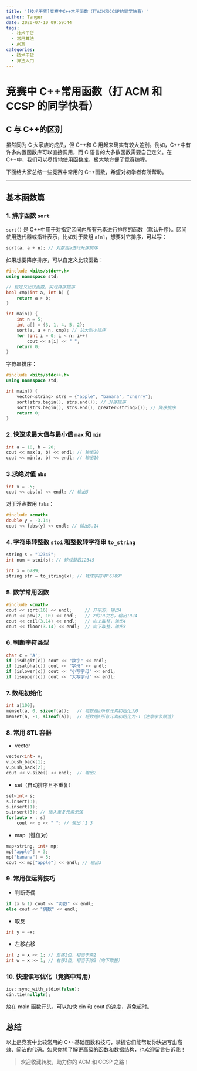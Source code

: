 ```yaml
---
title: '[技术干货]竞赛中C++常用函数（打ACM和CCSP的同学快看）'
author: Tanger
date: 2020-07-10 09:59:44
tags:
  - 技术干货
  - 常用算法
  - ACM
categories:
  - 技术干货
  - 算法入门
---
```


# 竞赛中 C++常用函数（打 ACM 和 CCSP 的同学快看）

## C 与 C++的区别

虽然同为 C 大家族的成员，但 C++和 C 用起来确实有较大差别。例如，C++中有许多内置函数库可以直接调用，而 C 语言的大多数函数需要自己定义。在 C++中，我们可以尽情地使用函数库，极大地方便了竞赛编程。

下面给大家总结一些竞赛中常用的 C++函数，希望对初学者有所帮助。

---

## 基本函数篇

### 1. 排序函数 `sort`

`sort()` 是 C++中用于对指定区间内所有元素进行排序的函数（默认升序）。区间使用迭代器或指针表示，比如对于数组 `a[n]`，想要对它排序，可以写：

```cpp
sort(a, a + n); // 对数组a进行升序排序
```

如果想要降序排序，可以自定义比较函数：

```cpp
#include <bits/stdc++.h>
using namespace std;

// 自定义比较函数，实现降序排序
bool cmp(int a, int b) {
    return a > b;
}

int main() {
    int n = 5;
    int a[] = {3, 1, 4, 5, 2};
    sort(a, a + n, cmp); // 从大到小排序
    for (int i = 0; i < n; i++)
        cout << a[i] << " ";
    return 0;
}
```

字符串排序：

```cpp
#include <bits/stdc++.h>
using namespace std;

int main() {
    vector<string> strs = {"apple", "banana", "cherry"};
    sort(strs.begin(), strs.end()); // 升序排序
    sort(strs.begin(), strs.end(), greater<string>()); // 降序排序
    return 0;
}
```

### 2. 快速求最大值与最小值 `max` 和 `min`

```cpp
int a = 10, b = 20;
cout << max(a, b) << endl; // 输出20
cout << min(a, b) << endl; // 输出10
```

### 3.求绝对值 `abs`

```cpp
int x = -5;
cout << abs(x) << endl; // 输出5
```

对于浮点数用 `fabs`：

```cpp
#include <cmath>
double y = -3.14;
cout << fabs(y) << endl; // 输出3.14
```

### 4. 字符串转整数 `stoi` 和整数转字符串 `to_string`

```cpp
string s = "12345";
int num = stoi(s); // 转成整数12345

int x = 6789;
string str = to_string(x); // 转成字符串"6789"
```

### 5. 数学常用函数

```cpp
#include <cmath>
cout << sqrt(16) << endl;     // 开平方，输出4
cout << pow(2, 10) << endl;   // 2的10次方，输出1024
cout << ceil(3.14) << endl;   // 向上取整，输出4
cout << floor(3.14) << endl;  // 向下取整，输出3
```

### 6. 判断字符类型

```cpp
char c = 'A';
if (isdigit(c)) cout << "数字" << endl;
if (isalpha(c)) cout << "字母" << endl;
if (islower(c)) cout << "小写字母" << endl;
if (isupper(c)) cout << "大写字母" << endl;
```

### 7. 数组初始化

```cpp
int a[100];
memset(a, 0, sizeof(a));   // 将数组a所有元素初始化为0
memset(a, -1, sizeof(a));  // 将数组a所有元素初始化为-1（注意字节赋值）
```

### 8. 常用 STL 容器

- vector

```cpp
vector<int> v;
v.push_back(1);
v.push_back(2);
cout << v.size() << endl;  // 输出2
```

- set（自动排序且不重复）

```cpp
set<int> s;
s.insert(3);
s.insert(1);
s.insert(3); // 插入重复元素无效
for(auto x : s)
    cout << x << " "; // 输出：1 3
```

- map（键值对）

```cpp
map<string, int> mp;
mp["apple"] = 3;
mp["banana"] = 5;
cout << mp["apple"] << endl; // 输出3
```

### 9. 常用位运算技巧

- 判断奇偶

```cpp
if (x & 1) cout << "奇数" << endl;
else cout << "偶数" << endl;
```

- 取反

```cpp
int y = ~x;
```

- 左移右移

```cpp
int z = x << 1; // 左移1位，相当于乘2
int w = x >> 1; // 右移1位，相当于除2（向下取整）
```

### 10. 快速读写优化（竞赛中常用）

```cpp
ios::sync_with_stdio(false);
cin.tie(nullptr);
```

放在 main 函数开头，可以加快 cin 和 cout 的速度，避免超时。

## 总结

以上是竞赛中比较常用的 C++基础函数和技巧，掌握它们能帮助你快速写出高效、简洁的代码。如果你想了解更高级的函数和数据结构，也欢迎留言告诉我！

> 欢迎收藏转发，助力你的 ACM 和 CCSP 之路！
